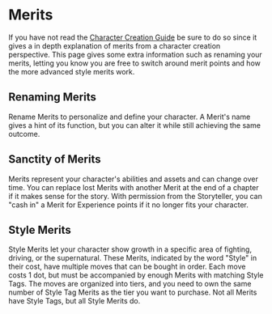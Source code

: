 # **Merits**

If you have not read the [Character Creation Guide](/character/guide) be sure to do so since it gives a in depth explanation of merits from a character creation perspective. This page gives some extra information such as renaming your merits, letting you know you are free to switch around merit points and how the more advanced style merits work.

## **Renaming Merits**

Rename Merits to personalize and define your character. A Merit's name gives a hint of its function, but you can alter it while still achieving the same outcome.

## **Sanctity of Merits**

Merits represent your character's abilities and assets and can change over time. You can replace lost Merits with another Merit at the end of a chapter if it makes sense for the story. With permission from the Storyteller, you can "cash in" a Merit for Experience points if it no longer fits your character.

## **Style Merits**

Style Merits let your character show growth in a specific area of fighting, driving, or the supernatural. These Merits, indicated by the word "Style" in their cost, have multiple moves that can be bought in order. Each move costs 1 dot, but must be accompanied by enough Merits with matching Style Tags. The moves are organized into tiers, and you need to own the same number of Style Tag Merits as the tier you want to purchase. Not all Merits have Style Tags, but all Style Merits do.